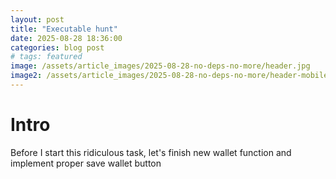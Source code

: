 ```yaml
---
layout: post
title: "Executable hunt"
date: 2025-08-28 18:36:00
categories: blog post
# tags: featured
image: /assets/article_images/2025-08-28-no-deps-no-more/header.jpg
image2: /assets/article_images/2025-08-28-no-deps-no-more/header-mobile.jpg
---
```


# Intro

Before I start this ridiculous task, let's finish new wallet function and implement proper save wallet button



